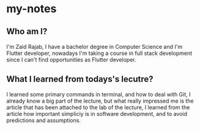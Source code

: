 # my-notes

<h2>Who am I?</h2>

<h4 style="font-weight:400;">I'm Zaid Rajab, I have a bachelor degree in Computer Science and I'm Flutter developer, nowadays I'm taking a course in full stack development since I can't find opportunities as Flutter developer.</h4>

<h2>What I learned from todays's lecutre?</h2>
<h4 style="font-weight:400;">I learned some primary commands in terminal, and how to deal with Git, I already know a big part of the lecture, but what really impressed me is the article that has been attached to the lab of the lecture, I learned from the article how important simpliciy is in software development, and to avoid predictions and assumptions.</h4>